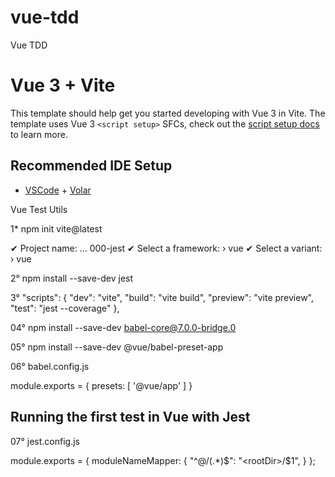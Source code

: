 # vue-tdd
Vue TDD

# Vue 3 + Vite

This template should help get you started developing with Vue 3 in Vite. The template uses Vue 3 `<script setup>` SFCs, check out the [script setup docs](https://v3.vuejs.org/api/sfc-script-setup.html#sfc-script-setup) to learn more.

## Recommended IDE Setup

- [VSCode](https://code.visualstudio.com/) + [Volar](https://marketplace.visualstudio.com/items?itemName=johnsoncodehk.volar)

Vue Test Utils

1* npm init vite@latest

✔ Project name: … 000-jest
✔ Select a framework: › vue
✔ Select a variant: › vue

2° npm install --save-dev jest

3°  "scripts": {
    "dev": "vite",
    "build": "vite build",
    "preview": "vite preview",
    "test": "jest --coverage"
  },
  
04° npm install --save-dev babel-core@7.0.0-bridge.0

05° npm install --save-dev @vue/babel-preset-app

06° babel.config.js

module.exports = {
  presets: [
            '@vue/app'
  ]
}

## Running the first test in Vue with Jest

07° jest.config.js

module.exports = {
  moduleNameMapper: {
    "^@/(.*)$": "<rootDir>/$1",
  }
};
